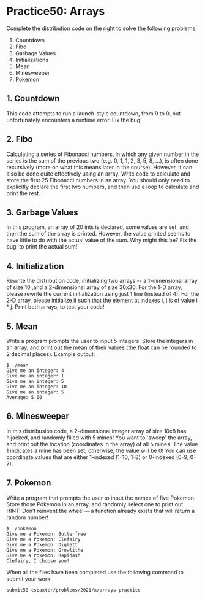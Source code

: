 # Practice50: Arrays

Complete the distribution code on the right to solve the following problems:

1. Countdown
2. Fibo
3. Garbage Values
4. Initializations
5. Mean
6. Minesweeper
7. Pokemon

## 1. Countdown

This code attempts to run a launch-style countdown, from 9 to 0, but unfortunately encounters a runtime error. Fix the bug!

## 2. Fibo

Calculating a series of Fibonacci numbers, in which any given number in the series is the sum of the previous two (e.g. 0, 1, 1, 2, 3, 5, 8, ...), is often done recursively (more on what this means later in the course). However, it can also be done quite effectively using an array. Write code to calculate and store the first 25 Fibonacci numbers in an array. You should only need to explicitly declare the first two numbers, and then use a loop to calculate and print the rest.

## 3. Garbage Values

In this program, an array of 20 ints is declared, some values are set, and then the sum of the array is printed. However, the value printed seems to have little to do with the actual value of the sum. Why might this be? Fix the bug, to print the actual sum!

## 4. Initialization

Rewrite the distribution code, initializing two arrays -- a 1-dimensional array of size 10 ,and a 2-dimensional array of size 30x30. For the 1-D array, please rewrite the current initialization using just 1 line (instead of 4). For the 2-D array, please initialize it such that the element at indexes i, j is of value i * j. Print both arrays, to test your code!

## 5. Mean

Write a program prompts the user to input 5 integers. Store the integers in an array, and print out the mean of their values (the float can be rounded to 2 decimal places). Example output:

```
$ ./mean
Give me an integer: 4
Give me an integer: 1
Give me an integer: 5
Give me an integer: 10
Give me an integer: 5
Average: 5.00
```

## 6. Minesweeper

In this distribusion code, a 2-dimensional integer array of size 10x8 has hijacked, and randomly filled with 5 mines! You want to 'sweep' the array, and print out the location (coordinates in the array) of all 5 mines. The value 1 indicates a mine has been set; otherwise, the value will be 0! You can use coordinate values that are either 1-indexed (1-10, 1-8) or 0-indexed (0-9, 0-7).

## 7. Pokemon

Write a program that prompts the user to input the names of five Pokemon. Store those Pokemon in an array, and randomly select one to print out. HINT: Don’t reinvent the wheel — a function already exists that will return a random number!

```
$ ./pokemon
Give me a Pokemon: Butterfree
Give me a Pokemon: Clefairy
Give me a Pokemon: Diglett
Give me a Pokemon: Growlithe
Give me a Pokemon: Rapidash
Clefairy, I choose you!
```

When all the files have been completed use the following command to submit your work:

`submit50 csbaxter/problems/2021/x/arrays-practice`
